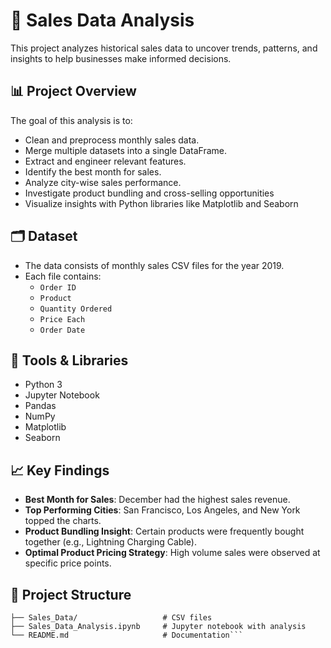 # 🛒 Sales Data Analysis

This project analyzes historical sales data to uncover trends, patterns, and insights to help businesses make informed decisions.

## 📊 Project Overview

The goal of this analysis is to:

- Clean and preprocess monthly sales data.
- Merge multiple datasets into a single DataFrame.
- Extract and engineer relevant features.
- Identify the best month for sales.
- Analyze city-wise sales performance.
- Investigate product bundling and cross-selling opportunities
- Visualize insights with Python libraries like Matplotlib and Seaborn

## 🗂️ Dataset

- The data consists of monthly sales CSV files for the year 2019.
- Each file contains:
  - `Order ID`
  - `Product`
  - `Quantity Ordered`
  - `Price Each`
  - `Order Date`

## 🧰 Tools & Libraries

- Python 3
- Jupyter Notebook
- Pandas
- NumPy
- Matplotlib
- Seaborn

## 📈 Key Findings

- **Best Month for Sales**: December had the highest sales revenue.
- **Top Performing Cities**: San Francisco, Los Angeles, and New York topped the charts.
- **Product Bundling Insight**: Certain products were frequently bought together (e.g., Lightning Charging Cable).
- **Optimal Product Pricing Strategy**: High volume sales were observed at specific price points.

## 📁 Project Structure

```Sales_Data_Analysis/
├── Sales_Data/                   # CSV files
├── Sales_Data_Analysis.ipynb     # Jupyter notebook with analysis
└── README.md                     # Documentation```


